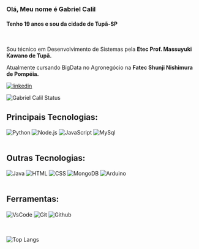 ### Olá, Meu nome é Gabriel Calil
#### Tenho 19 anos e sou da cidade de Tupã-SP
<br>


Sou técnico em Desenvolvimento de Sistemas pela **Etec Prof. Massuyuki Kawano de Tupã.**

Atualmente cursando BigData no Agronegócio na **Fatec Shunji Nishimura de Pompéia.**

[![linkedin](https://img.shields.io/badge/LinkedIn-0077B5?style=for-the-badge&logo=linkedin&logoColor=white)](https://www.linkedin.com/in/gabriel-calil-8a6843233/)

![Gabriel Calil Status](https://github-readme-stats.vercel.app/api?username=Calil05&show_icons=true&theme=dark&locale=pt-br)

## Principais Tecnologias:

<div style="display: inline_block">
    <img align="center" alt="Python" src="https://img.shields.io/badge/Python-14354C?style=for-the-badge&logo=python&logoColor=white"/>
    <img align="center" alt="Node.js" src="https://img.shields.io/badge/Node.js-43853D?style=for-the-badge&logo=node.js&logoColor=white"/>
    <img align="center" alt="JavaScript" src="https://img.shields.io/badge/JavaliScript-323330?style=for-the-badge&logo=javascript&logoColor=F7DF1E"/>
    <img align="center" alt="MySql" src="https://img.shields.io/badge/MySQL-00000F?style=for-the-badge&logo=mysql&logoColor=white"/>
</div>
<br>

## Outras Tecnologias:

<div style="display: inline_block">
    <img align="center" alt="Java" src="https://img.shields.io/badge/Java-ED8B00?style=for-the-badge&logo=openjdk&logoColor=white">
    <img align="center" alt="HTML" src="https://img.shields.io/badge/HTML5-E34F26?style=for-the-badge&logo=html5&logoColor=white"/>
    <img align="center" alt="CSS" src="https://img.shields.io/badge/CSS3-1572B6?style=for-the-badge&logo=css3&logoColor=white"/>
    <img align="center" alt="MongoDB" src="https://img.shields.io/badge/MongoDB-4EA94B?style=for-the-badge&logo=mongodb&logoColor=white"/>
    <img align="center" alt="Arduino" src="https://img.shields.io/badge/Arduino-00979D?style=for-the-badge&logo=Arduino&logoColor=white"/>
</div>
<br>

## Ferramentas:

<div style="display: inline_block">
    <img align="center" alt="VsCode" src="https://img.shields.io/badge/Visual_Studio_Code-0078D4?style=for-the-badge&logo=visual%20studio%20code&logoColor=black"/>
    <img align="center" alt="Git" src="https://img.shields.io/badge/GIT-E44C30?style=for-the-badge&logo=git&logoColor=white"/>
    <img align="center" alt="Github" src="https://img.shields.io/badge/GitHub-100000?style=for-the-badge&logo=github&logoColor=white"/>
</div>
<br>
<br>

![Top Langs](https://github-readme-stats.vercel.app/api/top-langs/?username=Calil05&layout=compact&theme=dark&locale=pt-br)
